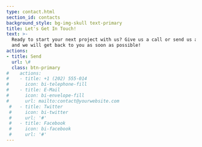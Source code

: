 ```yaml
---
type: contact.html
section_id: contacts
background_style: bg-img-skull text-primary
title: Let's Get In Touch!
text: >-
  Ready to start your next project with us? Give us a call or send us an email
  and we will get back to you as soon as possible!
actions:
- title: Send
  url: \#
  class: btn-primary
#    actions:
#    - title: +1 (202) 555-014
#      icon: bi-telephone-fill
#    - title: E-Mail
#      icon: bi-envelope-fill
#      url: mailto:contact@yourwebsite.com
 #   - title: Twitter
 #     icon: bi-twitter
 #     url: '#'
 #   - title: Facebook
 #     icon: bi-facebook
 #     url: '#'
---
```

